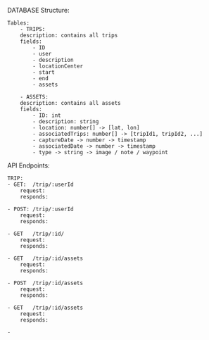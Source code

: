 DATABASE Structure:

    Tables:
        - TRIPS:
        description: contains all trips
        fields:
            - ID
            - user
            - description
            - locationCenter
            - start
            - end
            - assets

        - ASSETS:
        description: contains all assets
        fields:
            - ID: int
            - description: string
            - location: number[] -> [lat, lon]
            - associatedTrips: number[] -> [tripId1, tripId2, ...]
            - captureDate -> number -> timestamp
            - associatedDate -> number -> timestamp
            - type -> string -> image / note / waypoint 


API Endpoints:

    TRIP:
    - GET:  /trip/:userId
        request:
        responds:    
    
    - POST: /trip/:userId
        request:
        responds:

    - GET   /trip/:id/
        request:
        responds:    
    
    - GET   /trip/:id/assets
        request:
        responds:

    - POST  /trip/:id/assets
        request:
        responds:

    - GET   /trip/:id/assets
        request:
        responds:
    
    -
